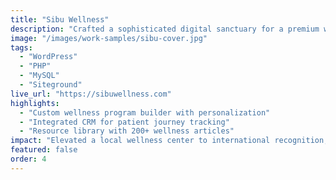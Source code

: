 ```yaml
---
title: "Sibu Wellness"
description: "Crafted a sophisticated digital sanctuary for a premium wellness center, seamlessly blending elegant design with powerful functionality. This WordPress-powered platform features advanced scheduling integration, practitioner profiles, and a comprehensive wellness resource library. The site serves as both a booking platform and educational hub, positioning Sibu as the premier destination for holistic health in Central America."
image: "/images/work-samples/sibu-cover.jpg"
tags:
  - "WordPress"
  - "PHP"
  - "MySQL"
  - "Siteground"
live_url: "https://sibuwellness.com"
highlights:
  - "Custom wellness program builder with personalization"
  - "Integrated CRM for patient journey tracking"
  - "Resource library with 200+ wellness articles"
impact: "Elevated a local wellness center to international recognition, attracting clients from 30+ countries and increasing revenue by 250%."
featured: false
order: 4
---
```

